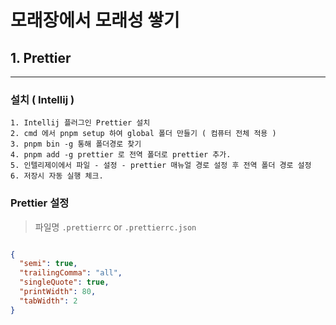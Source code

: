 # 모래장에서 모래성 쌓기

## 1. Prettier

<hr>

### 설치 ( Intellij )

    1. Intellij 플러그인 Prettier 설치
    2. cmd 에서 pnpm setup 하여 global 폴더 만들기 ( 컴퓨터 전체 적용 )
    3. pnpm bin -g 통해 폴더경로 찾기
    4. pnpm add -g prettier 로 전역 폴더로 prettier 추가.
    5. 인텔리제이에서 파일 - 설정 - prettier 매뉴얼 경로 설정 후 전역 폴더 경로 설정 
    6. 저장시 자동 실행 체크.

### Prettier 설정


> 파일명 `.prettierrc` or `.prettierrc.json`  
```json

{
  "semi": true,
  "trailingComma": "all",
  "singleQuote": true,
  "printWidth": 80,
  "tabWidth": 2
}

```
